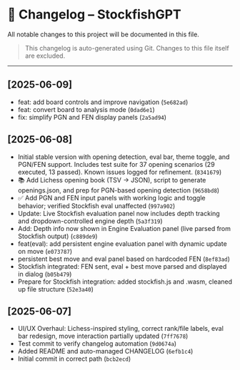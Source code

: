 # 📌 Changelog – StockfishGPT

All notable changes to this project will be documented in this file.

> This changelog is auto-generated using Git. Changes to this file itself are excluded.

---

## [2025-06-09]

- feat: add board controls and improve navigation (`5e682ad`)
- feat: convert board to analysis mode (`0dad6e1`)
- fix: simplify PGN and FEN display panels (`2a5ad94`)

## [2025-06-08]

- Initial stable version with opening detection, eval bar, theme toggle, and PGN/FEN support. Includes test suite for 37 opening scenarios (29 executed, 13 passed). Known issues logged for refinement. (`8341679`)
- 📚 Add Lichess opening book (TSV → JSON), script to generate openings.json, and prep for PGN-based opening detection (`9658bd8`)
- ✅ Add PGN and FEN input panels with working logic and toggle behavior; verified Stockfish eval unaffected (`997a902`)
- Update: Live Stockfish evaluation panel now includes depth tracking and dropdown-controlled engine depth (`5a3f319`)
- Add: Depth info now shown in Engine Evaluation panel (live parsed from Stockfish output) (`c889de9`)
- feat(eval): add persistent engine evaluation panel with dynamic update on move (`e073787`)
- persistent best move and eval panel based on hardcoded FEN (`8ef83ad`)
- Stockfish integrated: FEN sent, eval + best move parsed and displayed in dialog (`b05b479`)
- Prepare for Stockfish integration: added stockfish.js and .wasm, cleaned up file structure (`52e3a40`)

## [2025-06-07]

- UI/UX Overhaul: Lichess-inspired styling, correct rank/file labels, eval bar redesign, move interaction partially updated (`7ff7678`)
- Test commit to verify changelog automation (`9d0674a`)
- Added README and auto-managed CHANGELOG (`6efb1c4`)
- Initial commit in correct path (`bcb2ecd`)
